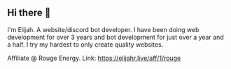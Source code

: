 ## Hi there 👋

 I'm Elijah. A website/discord bot developer. I have been doing web development for over 3 years and bot development for just over a year and a half. I try my hardest to only create quality websites.

Affiliate @ Rouge Energy.
Link: https://elijahr.live/aff/1/rouge

